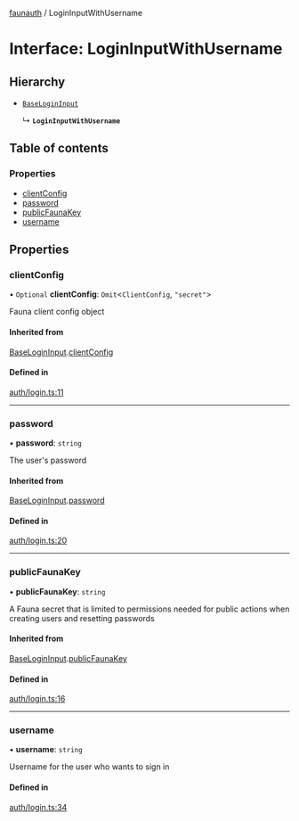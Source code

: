 [faunauth](../index.md) / LoginInputWithUsername

# Interface: LoginInputWithUsername

## Hierarchy

- [`BaseLoginInput`](BaseLoginInput.md)

  ↳ **`LoginInputWithUsername`**

## Table of contents

### Properties

- [clientConfig](LoginInputWithUsername.md#clientconfig)
- [password](LoginInputWithUsername.md#password)
- [publicFaunaKey](LoginInputWithUsername.md#publicfaunakey)
- [username](LoginInputWithUsername.md#username)

## Properties

### clientConfig

• `Optional` **clientConfig**: `Omit`<`ClientConfig`, ``"secret"``\>

Fauna client config object

#### Inherited from

[BaseLoginInput](BaseLoginInput.md).[clientConfig](BaseLoginInput.md#clientconfig)

#### Defined in

[auth/login.ts:11](https://github.com/alexnitta/faunauth/blob/f54dc52/src/auth/login.ts#L11)

___

### password

• **password**: `string`

The user's password

#### Inherited from

[BaseLoginInput](BaseLoginInput.md).[password](BaseLoginInput.md#password)

#### Defined in

[auth/login.ts:20](https://github.com/alexnitta/faunauth/blob/f54dc52/src/auth/login.ts#L20)

___

### publicFaunaKey

• **publicFaunaKey**: `string`

A Fauna secret that is limited to permissions needed for public actions when creating users
and resetting passwords

#### Inherited from

[BaseLoginInput](BaseLoginInput.md).[publicFaunaKey](BaseLoginInput.md#publicfaunakey)

#### Defined in

[auth/login.ts:16](https://github.com/alexnitta/faunauth/blob/f54dc52/src/auth/login.ts#L16)

___

### username

• **username**: `string`

Username for the user who wants to sign in

#### Defined in

[auth/login.ts:34](https://github.com/alexnitta/faunauth/blob/f54dc52/src/auth/login.ts#L34)
